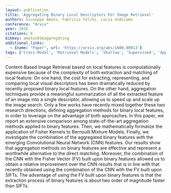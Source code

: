 ```yaml
---
layout: publication
title: 'Aggregating Binary Local Descriptors For Image Retrieval'
authors: Giuseppe Amato, Fabrizio Falchi, Lucia Vadicamo
conference: "Arxiv"
year: 2016
citations: 6
bibkey: amato2016aggregating
additional_links:
  - {name: "Paper", url: 'https://arxiv.org/abs/1608.00813'}
tags: ['Cross-Modal', 'Retrieval Models', 'Shallow', 'Supervised', 'Applications']
---
```

Content-Based Image Retrieval based on local features is computationally
expensive because of the complexity of both extraction and matching of local
feature. On one hand, the cost for extracting, representing, and comparing
local visual descriptors has been dramatically reduced by recently proposed
binary local features. On the other hand, aggregation techniques provide a
meaningful summarization of all the extracted feature of an image into a single
descriptor, allowing us to speed up and scale up the image search. Only a few
works have recently mixed together these two research directions, defining
aggregation methods for binary local features, in order to leverage on the
advantage of both approaches. In this paper, we report an extensive comparison
among state-of-the-art aggregation methods applied to binary features. Then, we
mathematically formalize the application of Fisher Kernels to Bernoulli Mixture
Models. Finally, we investigate the combination of the aggregated binary
features with the emerging Convolutional Neural Network (CNN) features. Our
results show that aggregation methods on binary features are effective and
represent a worthwhile alternative to the direct matching. Moreover, the
combination of the CNN with the Fisher Vector (FV) built upon binary features
allowed us to obtain a relative improvement over the CNN results that is in
line with that recently obtained using the combination of the CNN with the FV
built upon SIFTs. The advantage of using the FV built upon binary features is
that the extraction process of binary features is about two order of magnitude
faster than SIFTs.
